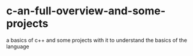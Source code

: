 # c-an-full-overview-and-some-projects
a basics of c++ and some projects with it to understand the basics of the language 
